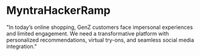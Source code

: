 # MyntraHackerRamp

"In today’s online shopping, GenZ customers face impersonal experiences and limited engagement. We need a transformative platform with personalized recommendations, virtual try-ons, and seamless social media integration."
